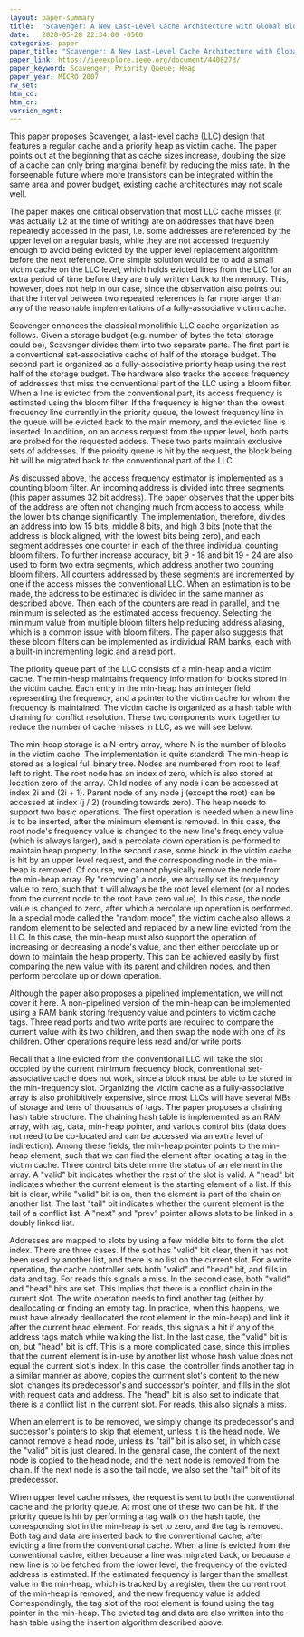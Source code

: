 ```yaml
---
layout: paper-summary
title:  "Scavenger: A New Last-Level Cache Architecture with Global Block Priority"
date:   2020-05-28 22:34:00 -0500
categories: paper
paper_title: "Scavenger: A New Last-Level Cache Architecture with Global Block Priority"
paper_link: https://ieeexplore.ieee.org/document/4408273/
paper_keyword: Scavenger; Priority Queue; Heap
paper_year: MICRO 2007
rw_set:
htm_cd:
htm_cr:
version_mgmt:
---
```


This paper proposes Scavenger, a last-level cache (LLC) design that features a regular cache and a priority heap as victim
cache. The paper points out at the beginning that as cache sizes increase, doubling the size of a cache can only bring 
marginal benefit by reducing the miss rate. In the forseenable future where more transistors can be integrated within the
same area and power budget, existing cache architectures may not scale well.

The paper makes one critical observation that most LLC cache misses (it was actually L2 at the time of writing) are on
addresses that have been repeatedly accessed in the past, i.e. some addresses are referenced by the upper level on a regular
basis, while they are not accessed frequently enough to avoid being evicted by the upper level replacement algorithm 
before the next reference. One simple solution would be to add a small victim cache on the LLC level, which holds 
evicted lines from the LLC for an extra period of time before they are truly written back to the memory. This, however, 
does not help in our case, since the observation also points out that the interval between two repeated references is 
far more larger than any of the reasonable implementations of a fully-associative victim cache.

Scavenger enhances the classical monolithic LLC cache organization as follows. Given a storage budget (e.g. number of 
bytes the total storage could be), Scavanger divides them into two separate parts. The first part is a conventional
set-associative cache of half of the storage budget. The second part is organized as a fully-associative priority heap 
using the rest half of the storage budget. The hardware also tracks the access frequency of addresses that miss the 
conventional part of the LLC using a bloom filter. When a line is evicted from the conventional part, its access frequency 
is estimated using the bloom filter. If the frequency is higher than the lowest frequency line currently in the priority
queue, the lowest frequency line in the queue will be evicted back to the main memory, and the evicted line is inserted.
In addition, on an access request from the upper level, both parts are probed for the requested addess. These two parts
maintain exclusive sets of addresses. If the priority queue is hit by the request, the block being hit will be migrated
back to the conventional part of the LLC.

As discussed above, the access frequency estimator is implemented as a counting bloom filter. An incoming address is divided 
into three segments (this paper assumes 32 bit address). The paper observes that the upper bits of the address are often
not changing much from access to access, while the lower bits change significantly. The implementation, therefore, divides 
an address into low 15 bits, middle 8 bits, and high 3 bits (note that the address is block aligned, with the lowest bits
being zero), and each segment addresses one counter in each of the three individual counting bloom filters.
To further increase accuracy, bit 9 - 18 and bit 19 - 24 are also used to form two extra segments, which address 
another two counting bloom filters. 
All counters addressed by these segments are incremented by one if the access misses the conventional LLC.
When an estimation is to be made, the address to be estimated is divided in the same manner as described above.
Then each of the counters are read in parallel, and the minimum is selected as the estimated access frequency. 
Selecting the minimum value from multiple bloom filters help reducing address aliasing, which is a common issue with 
bloom filters. 
The paper also suggests that these bloom filters can be implemented as individual RAM banks, each with a built-in 
incrementing logic and a read port.

The priority queue part of the LLC consists of a min-heap and a victim cache. The min-heap maintains frequency information 
for blocks stored in the victim cache. Each entry in the min-heap has an integer field representing the frequency, and 
a pointer to the victim cache for whom the frequency is maintained. 
The victim cache is organized as a hash table with chaining for conflict resolution. 
These two components work together to reduce the number of cache misses in LLC, as we will see below.

The min-heap storage is a N-entry array, where N is the number of blocks in the victim cache. The implementation
is quite standard: The min-heap is stored as a logical full binary tree. Nodes are numbered from root to leaf, left to right.
The root node has an index of zero, which is also stored at location zero of the array. Child nodes of any node i can
be accessed at index 2i and (2i + 1). Parent node of any node j (except the root) can be accessed at index (j / 2) 
(rounding towards zero). The heap needs to support two basic operations. The first operation is needed when a new line
is to be inserted, after the minimum element is removed. In this case, the root node's frequency value is changed to
the new line's frequency value (which is always larger), and a percolate down operation is performed to maintain heap 
property. In the second case, some block in the victim cache is hit by an upper level request, and the corresponding 
node in the min-heap is removed. Of course, we cannot physically remove the node from the min-heap array. By "removing"
a node, we actually set its frequency value to zero, such that it will always be the root level element (or all nodes
from the current node to the root have zero value). In this case, the node value is changed to zero, after which a 
percolate up operation is performed. In a special mode called the "random mode", the victim cache also allows a random
element to be selected and replaced by a new line evicted from the LLC. In this case, the min-heap must also support
the operation of increasing or decreasing a node's value, and then either percolate up or down to maintain the heap
property. This can be achieved easily by first comparing the new value with its parent and children nodes, and then 
perform percolate up or down operation.

Although the paper also proposes a pipelined implementation, we will not cover it here. A non-pipelined version of the 
min-heap can be implemented using a RAM bank storing frequency value and pointers to victim cache tags. Three read
ports and two write ports are required to compare the current value with its two children, and then swap the node
with one of its children. Other operations require less read and/or write ports.

Recall that a line evicted from the conventional LLC will take the slot occpied by the current minimum frequency block,
conventional set-associative cache does not work, since a block must be able to be stored in the min-frequency slot.
Organizing the victim cache as a fully-associative array is also prohibitively expensive, since most LLCs will have several 
MBs of storage and tens of thousands of tags. The paper proposes a chaining hash table structure. The chaining hash table
is implememted as an RAM array, with tag, data, min-heap pointer, and various control bits (data does not need to be co-located
and can be accessed via an extra level of indirection). Among these fields, the min-heap pointer points to the min-heap 
element, such that we can find the element after locating a tag in the victim cache. Three control bits determine the 
status of an element in the array. A "valid" bit indicates whether the rest of the slot is valid. A "head" bit indicates
whether the current element is the starting element of a list. If this bit is clear, while "valid" bit is on, then the 
element is part of the chain on another list. The last "tail" bit indicates whether the current element is the tail of
a conflict list. A "next" and "prev" pointer allows slots to be linked in a doubly linked list.

Addresses are mapped to slots by using a few middle bits to form the slot index. There are three cases. If the slot 
has "valid" bit clear, then it has not been used by another list, and there is no list on the current slot. For a write
operation, the cache controller sets both "valid" and "head" bit, and fills in data and tag. For reads this signals a miss.
In the second case, both "valid" and "head" bits are set. This implies that there is a conflict chain in the current
slot. The write operation needs to find another tag (either by deallocating or finding an empty tag. In practice, when this
happens, we must have already deallocated the root element in the min-heap) and link it after 
the current head element. For reads, this signals a hit if any of the address tags match while walking the list.
In the last case, the "valid" bit is on, but "head" bit is off. This is a more complicated case, since this implies
that the current element is in-use by another list whose hash value does not equal the current slot's index. 
In this case, the controller finds another tag in a similar manner as above, copies the currnent slot's content
to the new slot, changes its predecessor's and successor's pointer, and fills in the slot with request data and address.
The "head" bit is also set to indicate that there is a conflict list in the current slot. For reads, this also signals 
a miss.

When an element is to be removed, we simply change its predecessor's and successor's pointers to skip that element,
unless it is the head node. We cannot remove a head node, unless its "tail" bit is also set, in which case the 
"valid" bit is just cleared. In the general case, the content of the next node is copied to the head node, and the next 
node is removed from the chain. If the next node is also the tail node, we also set the "tail" bit of its predecessor.

When upper level cache misses, the request is sent to both the conventional cache and the priority queue. At most one 
of these two can be hit. If the priority queue is hit by performing a tag walk on the hash table, the corresponding 
slot in the min-heap is set to zero, and the tag is removed. Both tag and data are inserted back to the conventional
cache, after evicting a line from the conventional cache. When a line is evicted from the conventional cache, either
because a line was migrated back, or because a new line is to be fetched from the lower level, the frequency of the 
evicted address is estimated. If the estimated frequency is larger than the smallest value in the min-heap, which is tracked
by a register, then the current root of the min-heap is removed, and the new frequency value is added. Correspondingly,
the tag slot of the root element is found using the tag pointer in the min-heap. The evicted tag and data are also written
into the hash table using the insertion algorithm described above. 
